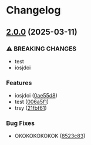 # Changelog

## [2.0.0](https://github.com/amgshouman/testNodejs/compare/v1.0.0...v2.0.0) (2025-03-11)


### ⚠ BREAKING CHANGES

* test
* iosjdoi

### Features

* iosjdoi ([0ae55d8](https://github.com/amgshouman/testNodejs/commit/0ae55d81003b38b78facc778ab7c2d27b5e2539e))
* test ([006a5f1](https://github.com/amgshouman/testNodejs/commit/006a5f13c64924a1b309976ebca55a7386d256c1))
* trsy ([21fbf61](https://github.com/amgshouman/testNodejs/commit/21fbf615ff9189ddc6420d688668067a2ad7c801))


### Bug Fixes

* OKOKOKOKOKOK ([8523c83](https://github.com/amgshouman/testNodejs/commit/8523c833e89d3b2684a2114dd6e717b24fccacf9))
